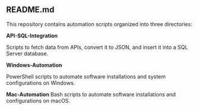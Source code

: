 ## README.md

This repository contains automation scripts organized into three directories:

**API-SQL-Integration**

Scripts to fetch data from APIs, convert it to JSON, and insert it into a SQL Server database.

**Windows-Automation**

PowerShell scripts to automate software installations and system configurations on Windows.

**Mac-Automation**
Bash scripts to automate software installations and configurations on macOS.
